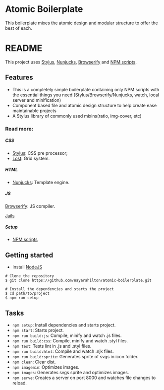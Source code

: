 # Atomic Boilerplate
This boilerplate mixes the atomic design and modular structure to offer the best of each.

# README #
This project uses [Stylus](http://stylus-lang.com/), [Nunjucks](https://mozilla.github.io/nunjucks/), [Browserify](http://browserify.org/) and [NPM scripts](https://docs.npmjs.com/misc/scripts).

## Features ##

- This is a completely simple boilerplate containing only NPM scripts with the essential things you need (Stylus/Browserify/Nunjucks, watch, local server and minification)
- Component based file and atomic design structure to help create ease maintainable projects
- A Stylus library of commonly used mixins(ratio, img-cover, etc)

### Read more: ###

##### CSS #####
- [Stylus](http://stylus-lang.com/): CSS pre processor;
- [Lost](http://stylus-lang.com/): Grid system.

##### HTML #####
- [Nunjucks](https://mozilla.github.io/nunjucks/): Template engine.

##### JS #####
[Browserify](http://browserify.org/): JS compiler.

[Jails](https://github.com/jails-org/Jails)

##### Setup #####
- [NPM scripts](https://docs.npmjs.com/misc/scripts)

## Getting started ##

-  Install [NodeJS](http://nodejs.org/)

```
# Clone the repository
$ git clone https://github.com/nayarahilton/atomic-boilerplate.git 

# Install the dependencies and starts the project
$ cd path/to/project
$ npm run setup

```

## Tasks ##
- `npm setup`: Install dependencies and starts project.
- `npm start`: Starts project.
- `npm run build:js`: Compile, minify and watch .js files.
- `npm run build:css`: Compile, minify and watch .styl files.
- `npm test`: Tests lint in .js and .styl files.
- `npm run build:html`: Compile and watch .njk files.
- `npm run build:sprite`: Generates sprite of svgs in icon folder.
- `npm clean`: Clear dist.
- `npm imagemin`: Optimizes images.
- `npm images`: Generates svgs sprite and optimizes images.
- `npm serve`: Creates a server on port 8000 and watches file changes to reload.






